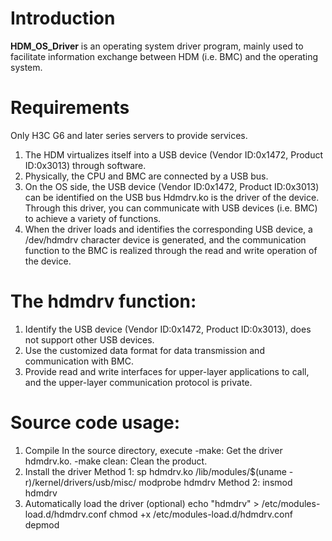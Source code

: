 # Introduction 
**HDM_OS_Driver** is an operating system driver program, mainly used to facilitate information exchange between HDM (i.e. BMC) and the operating system.

# Requirements
Only H3C G6 and later series servers to provide services.

1. The HDM virtualizes itself into a USB device (Vendor ID:0x1472, Product ID:0x3013) through software.
2. Physically, the CPU and BMC are connected by a USB bus.
3. On the OS side, the USB device (Vendor ID:0x1472, Product ID:0x3013) can be identified on the USB bus Hdmdrv.ko is the driver of the device. Through this driver, you can communicate with USB devices (i.e. BMC) to achieve a variety of functions.
4. When the driver loads and identifies the corresponding USB device, a /dev/hdmdrv character device is generated, and the communication function to the BMC is realized through the read and write operation of the device.

# The hdmdrv function:
1. Identify the USB device (Vendor ID:0x1472, Product ID:0x3013), does not support other USB devices.
2. Use the customized data format for data transmission and communication with BMC. 
3. Provide read and write interfaces for upper-layer applications to call, and the upper-layer communication protocol is private.


# Source code usage:
1. Compile
  In the source directory, execute
  -make: Get the driver hdmdrv.ko.
  -make clean: Clean the product.
3. Install the driver
  Method 1:
    sp hdmdrv.ko /lib/modules/$(uname -r)/kernel/drivers/usb/misc/
    modprobe hdmdrv
  Method 2: insmod hdmdrv
4. Automatically load the driver (optional)
  echo "hdmdrv" > /etc/modules-load.d/hdmdrv.conf
  chmod +x /etc/modules-load.d/hdmdrv.conf
  depmod


